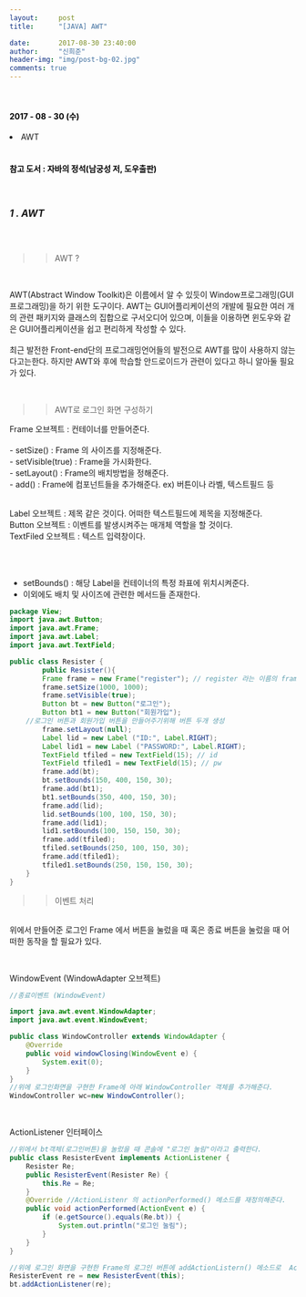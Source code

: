 ```yaml
---
layout:     post
title:      "[JAVA] AWT"

date:       2017-08-30 23:40:00
author:     "신희준"
header-img: "img/post-bg-02.jpg"
comments: true
---
```

<br>
<H4 style ="font-weight:bold; color : black">2017 - 08 - 30 (수)</H4>

<li>AWT</li>


<br>
<H4 style ="font-weight:bold; color:black;">참고 도서 : 자바의 정석(남궁성 저, 도우출판)</H4>
<br>

<h5 style = "font-size: 17px; font-weight : bold;">1 . AWT</h5>
<br>

>>AWT ?

<br>
<p>
AWT(Abstract Window Toolkit)은 이름에서 알 수 있듯이 Window프로그래밍(GUI프로그래밍)을 하기 위한 도구이다. AWT는 GUI어플리케이션의 개발에 필요한 여러 개의 관련 패키지와 클래스의 집합으로 구서오디어 있으며, 이들을 이용하면 윈도우와 같은 GUI어플리케이션을 쉽고 편리하게 작성할 수 있다.
<br><br>
최근 발전한 Front-end단의 프로그래밍언어들의 발전으로 AWT를 많이 사용하지 않는다고는한다. 하지만 AWT와 후에 학습할 안드로이드가 관련이 있다고 하니 알아둘 필요가 있다.
</p>
<br>

>>AWT로 로그인 화면 구성하기

<p>
Frame 오브젝트 : 컨테이너를 만들어준다.
<br><br>
- setSize() : Frame 의 사이즈를 지정해준다.<br>
- setVisible(true) : Frame을 가시화한다.<br>
- setLayout() : Frame의 배치방법을 정해준다.<br>
- add() : Frame에 컴포넌트들을 추가해준다. ex) 버튼이나 라벨, 텍스트필드 등 <br><br>

Label 오브젝트 : 제목 같은 것이다. 어떠한 텍스트필드에 제목을 지정해준다.<br>
Button 오브젝트 : 이벤트를 발생시켜주는 매개체 역할을 할 것이다. <br>
TextFiled 오브젝트 : 텍스트 입력창이다.

<br><br>
- setBounds() : 해당 Label을 컨테이너의 특정 좌표에 위치시켜준다.<br>
- 이외에도 배치 및 사이즈에 관련한 메서드들 존재한다.<br>

</p>

~~~java
package View;
import java.awt.Button;
import java.awt.Frame;
import java.awt.Label;
import java.awt.TextField;

public class Resister {
		public Resister(){
		Frame frame = new Frame("register"); // register 라는 이름의 frame을 하나만들어줌
		frame.setSize(1000, 1000);
		frame.setVisible(true);
		Button bt = new Button("로그인");
		Button bt1 = new Button("회원가입");
    //로그인 버튼과 회원가입 버튼을 만들어주기위해 버튼 두개 생성
		frame.setLayout(null);
		Label lid = new Label ("ID:", Label.RIGHT);
		Label lid1 = new Label ("PASSWORD:", Label.RIGHT);
		TextField tfiled = new TextField(15); // id
		TextField tfiled1 = new TextField(15); // pw
		frame.add(bt);
		bt.setBounds(150, 400, 150, 30);
		frame.add(bt1);
		bt1.setBounds(350, 400, 150, 30);
		frame.add(lid);
		lid.setBounds(100, 100, 150, 30);
		frame.add(lid1);
		lid1.setBounds(100, 150, 150, 30);
		frame.add(tfiled);
		tfiled.setBounds(250, 100, 150, 30);
		frame.add(tfiled1);
		tfiled1.setBounds(250, 150, 150, 30);
	}
}
~~~


>>이벤트 처리

<p>
<br>위에서 만들어준 로그인 Frame 에서 버튼을 눌렀을 때 혹은 종료 버튼을 눌렀을 때 어떠한 동작을 할 필요가 있다.<br>
</p>
<br>
<p>WindowEvent (WindowAdapter 오브젝트)</p>

~~~java
//종료이벤트 (WindowEvent)

import java.awt.event.WindowAdapter;
import java.awt.event.WindowEvent;

public class WindowController extends WindowAdapter {
	@Override
	public void windowClosing(WindowEvent e) {
		System.exit(0);
	}
}
//위에 로그인화면을 구현한 Frame에 아래 WindowController 객체를 추가해준다.
WindowController wc=new WindowController();
~~~

<br>
<p>ActionListener 인터페이스</p>

~~~java
//위에서 bt객체(로그인버튼)을 눌렀을 때 콘솔에 "로그인 눌림"이라고 출력한다.
public class ResisterEvent implements ActionListener {
	Resister Re;
	public ResisterEvent(Resister Re) {
		this.Re = Re;
	}
	@Override //ActionListenr 의 actionPerformed() 메소드를 재정의해준다.
	public void actionPerformed(ActionEvent e) {
		if (e.getSource().equals(Re.bt)) {
			System.out.println("로그인 눌림");
		}
	}
}

//위에 로그인 화면을 구현한 Frame의 로그인 버튼에 addActionListern() 메소드로  ActionListener인터페이스를 상속받은 ResisterEvent 객체를 넣어준다.
ResisterEvent re = new ResisterEvent(this);
bt.addActionListener(re);
~~~
